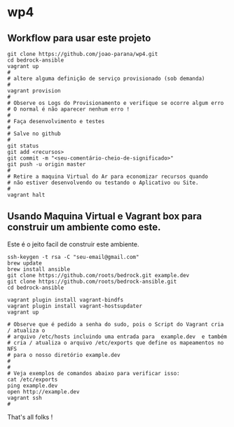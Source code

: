 # wp4

## Workflow para usar este projeto

    git clone https://github.com/joao-parana/wp4.git
    cd bedrock-ansible
    vagrant up
    #
    # altere alguma definição de serviço provisionado (sob demanda)
    #
    vagrant provision
    #
    # Observe os Logs do Provisionamento e verifique se ocorre algum erro
    # O normal é não aparecer nenhum erro ! 
    #
    # Faça desenvolvimento e testes 
    # 
    # Salve no github
    #
    git status
    git add <recursos>
    git commit -m "<seu-comentário-cheio-de-significado>"
    git push -u origin master
    #
    # Retire a maquina Virtual do Ar para economizar recursos quando
    # não estiver desenvolvendo ou testando o Aplicativo ou Site.
    # 
    vagrant halt 

## Usando Maquina Virtual e Vagrant box para construir um ambiente como este.
Este é o jeito facil de construir este ambiente.

    ssh-keygen -t rsa -C "seu-email@gmail.com"
    brew update
    brew install ansible
    git clone https://github.com/roots/bedrock.git example.dev
    git clone https://github.com/roots/bedrock-ansible.git
    cd bedrock-ansible 

    vagrant plugin install vagrant-bindfs
    vagrant plugin install vagrant-hostsupdater
    vagrant up

    # Observe que é pedido a senha do sudo, pois o Script do Vagrant cria / atualiza o 
    # arquivo /etc/hosts incluindo uma entrada para  example.dev  e também 
    # cria / atualiza o arquivo /etc/exports que define os mapeamentos no NFS 
    # para o nosso diretório example.dev 
    # 
    #
    # Veja exemplos de comandos abaixo para verificar isso: 
    cat /etc/exports
    ping example.dev
    open http://example.dev
    vagrant ssh
    #

That's all folks !
